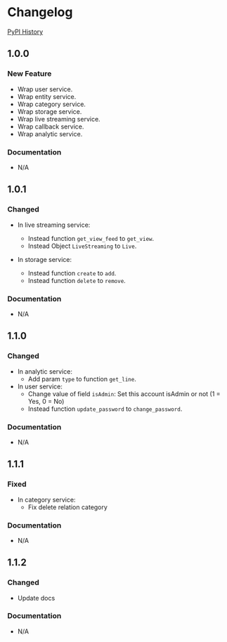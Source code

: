 # Changelog

[PyPI History][1]

[1]: https://pypi.org/project/uiza/#history


## 1.0.0

### New Feature
- Wrap user service.
- Wrap entity service.
- Wrap category service.
- Wrap storage service.
- Wrap live streaming service.
- Wrap callback service.
- Wrap analytic service.

### Documentation
- N/A


## 1.0.1

### Changed
- In live streaming service:

    - Instead function `get_view_feed` to `get_view`.
    - Instead Object `LiveStreaming` to `Live`.
- In storage service:
    - Instead function `create` to `add`.
    - Instead function `delete` to `remove`.

### Documentation
- N/A


## 1.1.0

### Changed
- In analytic service:
    - Add param `type` to function `get_line`.
- In user service:
    - Change value of field `isAdmin`: Set this account isAdmin or not (1 = Yes, 0 = No)
    - Instead function `update_password` to `change_password`.

### Documentation
- N/A


## 1.1.1

### Fixed
- In category service:
    - Fix delete relation category

### Documentation
- N/A


## 1.1.2

### Changed
- Update docs

### Documentation
- N/A

